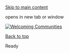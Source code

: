 [Skip to main content](https://www.pittsburghpa.gov/City-Government/Mayor/Office-of-Immigrant-and-Refugee-Affairs/WP-slider/Welcoming-Communities#main-content)

opens in new tab or window

[![Welcoming Communities](https://www.pittsburghpa.gov/files/assets/city/v/1/wp/images/10109_wp-welcoming-communities.jpg)](https://www.pittsburghpa.gov/City-Government/Mayor/Office-of-Immigrant-and-Refugee-Affairs/Welcoming-Communities-Network)

[Back to top](https://www.pittsburghpa.gov/City-Government/Mayor/Office-of-Immigrant-and-Refugee-Affairs/WP-slider/Welcoming-Communities#body-top)

Ready
